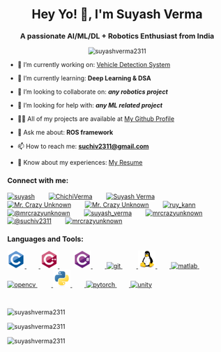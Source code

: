 <h1 align="center">Hey Yo! 👋, I'm Suyash Verma</h1>
<h3 align="center">A passionate AI/ML/DL + Robotics Enthusiast from India</h3>

<p align="center"> <img src="https://komarev.com/ghpvc/?username=suyashverma2311&label=Profile%20views&color=0e75b6&style=flat" alt="suyashverma2311" /> </p>

- 🔭 I’m currently working on: [Vehicle Detection System](https://github.com/SuyashVerma2311/Vehicle_Detection)

- 🌱 I’m currently learning: **Deep Learning & DSA**

- 👯 I’m looking to collaborate on: **_any robotics project_**

- 🤝 I’m looking for help with: **_any ML related project_**

- 👨‍💻 All of my projects are available at [My Github Profile](https://github.com/SuyashVerma2311)

- 💬 Ask me about: **ROS framework**

- 📫 How to reach me: **suchiv2311@gmail.com**

- 📄 Know about my experiences: [My Resume](https://drive.google.com/file/d/13TpxxUlM2sWt3yIkPDdRK-RHQuhPmVID/view?usp=sharing)

<h3 align="left">Connect with me:</h3>
<p align="left">
<a href="https://dev.to/suyash" target="blank"><img align="center" src="https://cdn.jsdelivr.net/npm/simple-icons@3.0.1/icons/dev-dot-to.svg" alt="suyash" height="30" width="40" /></a>&emsp;&emsp;
<a href="https://twitter.com/ChichiVerma" target="blank"><img align="center" src="https://raw.githubusercontent.com/rahuldkjain/github-profile-readme-generator/master/src/images/icons/Social/twitter.svg" alt="ChichiVerma" height="30" width="40" /></a>&emsp;&emsp;
<a href="https://linkedin.com/in/suyashverma2311" target="blank"><img align="center" src="https://raw.githubusercontent.com/rahuldkjain/github-profile-readme-generator/master/src/images/icons/Social/linked-in-alt.svg" alt="Suyash Verma" height="30" width="40" /></a>&emsp;&emsp;
<a href="https://stackoverflow.com/users/13222570/mr-crazy-unknown" target="blank"><img align="center" src="https://raw.githubusercontent.com/rahuldkjain/github-profile-readme-generator/master/src/images/icons/Social/stack-overflow.svg" alt="Mr. Crazy Unknown" height="30" width="40" /></a>&emsp;&emsp;
<a href="https://kaggle.com/mrcrazyunknown" target="blank"><img align="center" src="https://raw.githubusercontent.com/rahuldkjain/github-profile-readme-generator/master/src/images/icons/Social/kaggle.svg" alt="Mr. Crazy Unknown" height="30" width="40" /></a>&emsp;&emsp;
<a href="https://instagram.com/ruy_kann" target="blank"><img align="center" src="https://raw.githubusercontent.com/rahuldkjain/github-profile-readme-generator/master/src/images/icons/Social/instagram.svg" alt="ruy_kann" height="30" width="40" /></a>&emsp;&emsp;
<a href="https://www.hackerrank.com/MrCrazyUnknown" target="blank"><img align="center" src="https://raw.githubusercontent.com/rahuldkjain/github-profile-readme-generator/master/src/images/icons/Social/hackerrank.svg" alt="@mrcrazyunknown" height="30" width="40" /></a>&emsp;&emsp;
<a href="https://codeforces.com/profile/suyash_verma" target="blank"><img align="center" src="https://cdn.jsdelivr.net/npm/simple-icons@3.0.1/icons/codeforces.svg" alt="suyash_verma" height="30" width="40" /></a>&emsp;&emsp;
<a href="https://www.leetcode.com/mrcrazyunknown" target="blank"><img align="center" src="https://raw.githubusercontent.com/rahuldkjain/github-profile-readme-generator/master/src/images/icons/Social/leet-code.svg" alt="mrcrazyunknown" height="30" width="40" /></a>&emsp;&emsp;
<a href="https://www.hackerearth.com/@suchiv2311" target="blank"><img align="center" src="https://raw.githubusercontent.com/rahuldkjain/github-profile-readme-generator/master/src/images/icons/Social/hackerearth.svg" alt="@suchiv2311" height="30" width="40" /></a>&emsp;&emsp;
<a href="https://auth.geeksforgeeks.org/user/mrcrazyunknown" target="blank"><img align="center" src="https://raw.githubusercontent.com/rahuldkjain/github-profile-readme-generator/master/src/images/icons/Social/geeks-for-geeks.svg" alt="mrcrazyunknown" height="30" width="40" /></a>&emsp;&emsp;
</p>

<h3 align="left">Languages and Tools:</h3>
<p align="left"> <a href="https://www.cprogramming.com/" target="_blank"> <img src="https://raw.githubusercontent.com/devicons/devicon/master/icons/c/c-original.svg" alt="c" width="40" height="40"/> </a> &emsp;&emsp;<a href="https://www.w3schools.com/cpp/" target="_blank"> <img src="https://raw.githubusercontent.com/devicons/devicon/master/icons/cplusplus/cplusplus-original.svg" alt="cplusplus" width="40" height="40"/> </a>&emsp;&emsp; <a href="https://www.w3schools.com/cs/" target="_blank"> <img src="https://raw.githubusercontent.com/devicons/devicon/master/icons/csharp/csharp-original.svg" alt="csharp" width="40" height="40"/> </a> &emsp;&emsp;<a href="https://git-scm.com/" target="_blank"> <img src="https://www.vectorlogo.zone/logos/git-scm/git-scm-icon.svg" alt="git" width="40" height="40"/> </a>&emsp; &emsp;<a href="https://www.linux.org/" target="_blank"> <img src="https://raw.githubusercontent.com/devicons/devicon/master/icons/linux/linux-original.svg" alt="linux" width="40" height="40"/> </a> &emsp;&emsp;<a href="https://www.mathworks.com/" target="_blank"> <img src="https://upload.wikimedia.org/wikipedia/commons/2/21/Matlab_Logo.png" alt="matlab" width="40" height="40"/> </a> &emsp;&emsp;<a href="https://opencv.org/" target="_blank"> <img src="https://www.vectorlogo.zone/logos/opencv/opencv-icon.svg" alt="opencv" width="40" height="40"/> </a>&emsp; &emsp;<a href="https://www.python.org" target="_blank"> <img src="https://raw.githubusercontent.com/devicons/devicon/master/icons/python/python-original.svg" alt="python" width="40" height="40"/> </a>&emsp;&emsp;<a href="https://pytorch.org/" target="_blank"> <img src="https://www.vectorlogo.zone/logos/pytorch/pytorch-icon.svg" alt="pytorch" width="40" height="40"/> </a>&emsp;&emsp;<a href="https://unity.com/" target="_blank"> <img src="https://www.vectorlogo.zone/logos/unity3d/unity3d-icon.svg" alt="unity" width="40" height="40"/> </a> </p>

<br>
<p><img align="center" src="https://github-readme-stats.vercel.app/api?username=suyashverma2311&show_icons=true&locale=en&theme=tokyonight" alt="suyashverma2311" /></p>
<p><img align="center" src="https://github-readme-streak-stats.herokuapp.com/?user=suyashverma2311&theme=tokyonight" alt="suyashverma2311" /></p>
<p><img align="center" src="https://github-readme-stats.vercel.app/api/top-langs?username=suyashverma2311&show_icons=true&locale=en&layout=compact&theme=tokyonight" alt="suyashverma2311" /></p>






